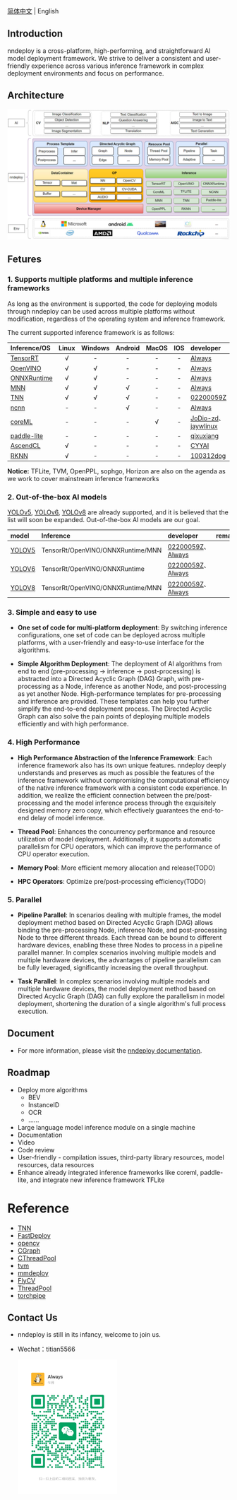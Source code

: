 
[简体中文](README.md) | English

## Introduction
nndeploy is a cross-platform, high-performing, and straightforward AI model deployment framework. We strive to deliver a consistent and user-friendly experience across various inference framework in complex deployment environments and focus on performance.

## Architecture
![Architecture](docs/image/architecture.jpg)

## Fetures

### 1. Supports multiple platforms and multiple inference frameworks

As long as the environment is supported, the code for deploying models through nndeploy can be used across multiple platforms without modification, regardless of the operating system and inference framework.

The current supported inference framework is as follows:

| Inference/OS                                                                     | Linux | Windows | Android | MacOS |  IOS  | developer                                                                          | remarks |
| :------------------------------------------------------------------------------- | :---: | :-----: | :-----: | :---: | :---: | :--------------------------------------------------------------------------------- | :-----: |
| [TensorRT](https://github.com/NVIDIA/TensorRT)                                   |   √   |    -    |    -    |   -   |   -   | [Always](https://github.com/Alwaysssssss)                                          |         |
| [OpenVINO](https://github.com/openvinotoolkit/openvino)                          |   √   |    √    |    -    |   -   |   -   | [Always](https://github.com/Alwaysssssss)                                          |         |
| [ONNXRuntime](https://github.com/microsoft/onnxruntime)                          |   √   |    √    |    -    |   -   |   -   | [Always](https://github.com/Alwaysssssss)                                          |         |
| [MNN](https://github.com/alibaba/MNN)                                            |   √   |    √    |    √    |   -   |   -   | [Always](https://github.com/Alwaysssssss)                                          |         |
| [TNN](https://github.com/Tencent/TNN)                                            |   √   |    √    |    √    |   -   |   -   | [02200059Z](https://github.com/02200059Z)                                          |         |
| [ncnn](https://github.com/Tencent/ncnn)                                          |   -   |    -    |    √    |   -   |   -   | [Always](https://github.com/Alwaysssssss)                                          |         |
| [coreML](https://github.com/apple/coremltools)                                   |   -   |    -    |    -    |   √   |   -   | [JoDio-zd](https://github.com/JoDio-zd)、[jaywlinux](https://github.com/jaywlinux) |         |
| [paddle-lite](https://github.com/PaddlePaddle/Paddle-Lite)                       |   -   |    -    |    -    |   -   |   -   | [qixuxiang](https://github.com/qixuxiang)                                          |         |
| [AscendCL](https://www.hiascend.com/zh/)                                         |   √   |    -    |    -    |   -   |   -   | [CYYAI](https://github.com/CYYAI)                                                  |         |
| [RKNN](https://www.rock-chips.com/a/cn/downloadcenter/BriefDatasheet/index.html) |   √   |    -    |    -    |   -   |   -   | [100312dog](https://github.com/100312dog)                                          |         |


**Notice:** TFLite, TVM, OpenPPL, sophgo, Horizon are also on the agenda as we work to cover mainstream inference frameworks

### 2. Out-of-the-box AI models

[YOLOv5](https://github.com/ultralytics/yolov5), [YOLOv6](https://github.com/meituan/YOLOv6), [YOLOv8](https://github.com/ultralytics) are already supported, and it is believed that the list will soon be expanded. Out-of-the-box AI models are our goal.

| model                                           | Inference                         | developer                                                                            | remarks |
| :---------------------------------------------- | :-------------------------------- | :----------------------------------------------------------------------------------- | :-----: |
| [YOLOV5](https://github.com/ultralytics/yolov5) | TensorRt/OpenVINO/ONNXRuntime/MNN | [02200059Z](https://github.com/02200059Z)、[Always](https://github.com/Alwaysssssss) |         |
| [YOLOV6](https://github.com/meituan/YOLOv6)     | TensorRt/OpenVINO/ONNXRuntime     | [02200059Z](https://github.com/02200059Z)、[Always](https://github.com/Alwaysssssss) |         |
| [YOLOV8](https://github.com/ultralytics)        | TensorRt/OpenVINO/ONNXRuntime/MNN | [02200059Z](https://github.com/02200059Z)、[Always](https://github.com/Alwaysssssss) |         |


### 3. Simple and easy to use

- **One set of code for multi-platform deployment**: By switching inference configurations, one set of code can be deployed across multiple platforms, with a user-friendly and easy-to-use interface for the algorithms.

- **Simple Algorithm Deployment**: The deployment of AI algorithms from end to end (pre-processing -> inference -> post-processing) is abstracted into a Directed Acyclic Graph (DAG) Graph, with pre-processing as a Node, inference as another Node, and post-processing as yet another Node. High-performance templates for pre-processing and inference are provided. These templates can help you further simplify the end-to-end deployment process. The Directed Acyclic Graph can also solve the pain points of deploying multiple models efficiently and with high performance.

### 4. High Performance

- **High Performance Abstraction of the Inference Framework**: Each inference framework also has its own unique features. nndeploy deeply understands and preserves as much as possible the features of the inference framework without compromising the computational efficiency of the native inference framework with a consistent code experience. In addition, we realize the efficient connection between the pre/post-processing and the model inference process through the exquisitely designed memory zero copy, which effectively guarantees the end-to-end delay of model inference.

- **Thread Pool**: Enhances the concurrency performance and resource utilization of model deployment. Additionally, it supports automatic parallelism for CPU operators, which can improve the performance of CPU operator execution.

- **Memory Pool**: More efficient memory allocation and release(TODO)

- **HPC Operators**: Optimize pre/post-processing efficiency(TODO)

### 5. Parallel

- **Pipeline Parallel**: In scenarios dealing with multiple frames, the model deployment method based on Directed Acyclic Graph (DAG) allows binding the pre-processing Node, inference Node, and post-processing Node to three different threads. Each thread can be bound to different hardware devices, enabling these three Nodes to process in a pipeline parallel manner. In complex scenarios involving multiple models and multiple hardware devices, the advantages of pipeline parallelism can be fully leveraged, significantly increasing the overall throughput.

- **Task Parallel**: In complex scenarios involving multiple models and multiple hardware devices, the model deployment method based on Directed Acyclic Graph (DAG) can fully explore the parallelism in model deployment, shortening the duration of a single algorithm's full process execution.


## Document
- For more information, please visit the [nndeploy documentation](https://nndeploy-zh.readthedocs.io/zh/latest/introduction/index.html).


## Roadmap
- Deploy more algorithms
  - BEV
  - InstanceID
  - OCR
  - ......
- Large language model inference module on a single machine
- Documentation
- Video
- Code review
- User-friendly - compilation issues, third-party library resources, model resources, data resources
- Enhance already integrated inference frameworks like coreml, paddle-lite, and integrate new inference framework TFLite


# Reference
- [TNN](https://github.com/Tencent/TNN)
- [FastDeploy](https://github.com/PaddlePaddle/FastDeploy)
- [opencv](https://github.com/opencv/opencv)
- [CGraph](https://github.com/ChunelFeng/CGraph)
- [CThreadPool](https://github.com/ChunelFeng/CThreadPool)
- [tvm](https://github.com/apache/tvm)
- [mmdeploy](https://github.com/open-mmlab/mmdeploy)
- [FlyCV](https://github.com/PaddlePaddle/FlyCV)
- [ThreadPool](https://github.com/progschj/ThreadPool)
- [torchpipe](https://github.com/torchpipe/torchpipe)


## Contact Us
- nndeploy is still in its infancy, welcome to join us.
- Wechat：titian5566
  
  <img align="left" src="docs/image/wechat.jpg" width="225px">
